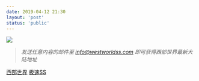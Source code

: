 ```yaml
---
date: 2019-04-12 21:30
layout: 'post'
status: 'public'
---
```


![](https://cdn.pixabay.com/photo/2014/09/03/13/49/ladder-434523_1280.jpg)

> *发送任意内容的邮件至 <info@westworldss.com> 即可获得西部世界最新大陆地址* 

[西部世界](https://xbnet.site/i/iv200927/bobXeCk)
[极速SS](https://jsss-25.top)
